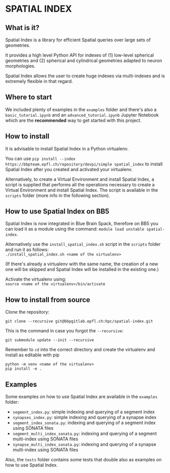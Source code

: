 # SPATIAL INDEX

## What is it?

Spatial Index is a library for efficient Spatial queries over large sets of geometries.

It provides a high level Python API for indexes of (1) low-level spherical geometries and (2) spherical and cylindrical geometries adapted to neuron morphologies.

Spatial Index allows the user to create huge indexes via multi-indexes and is extremely flexible in that regard.

## Where to start

We included plenty of examples in the `examples` folder and there's also a `basic_tutorial.ipynb` and an `advanced_tutorial.ipynb` Jupyter Notebook which are the **recommended** way to get started with this project.

## How to install

It is advisable to install Spatial Index in a Python virtualenv.

You can use `pip install --index https://bbpteam.epfl.ch/repository/devpi/simple spatial_index` to install Spatial Index after you created and activated your virtualenv.

Alternatively, to create a Virtual Environment and install Spatial Index, a script is supplied that performs all the operations necessary to create a Virtual Environment and install Spatial Index. The script is available in the `scripts` folder (more info in the following section).

## How to use Spatial Index on BB5

Spatial Index is now integrated in Blue Brain Spack, therefore on BB5 you can load it as a module using the command: `module load unstable spatial-index`.

Alternatively use the `install_spatial_index.sh` script in the `scripts` folder and run it as follows:  
`./install_spatial_index.sh <name of the virtualenv>`  
  
(If there's already a virtualenv with the same name, the creation of a new one will be skipped and Spatial Index will be installed in the existing one.)   
  
Activate the virtualenv using:  
`source <name of the virtualenv>/bin/activate`

## How to install from source

Clone the repository:  

    git clone --recursive git@bbpgitlab.epfl.ch:hpc/spatial-index.git

This is the command in case you forgot the `--recursive`:

    git submodule update --init --recursive

Remember to `cd` into the correct directory and create the virtualenv
and install as editable with pip

    python -m venv <name of the virtualenv>
    pip install -e .

## Examples

Some examples on how to use Spatial Index are available in the `examples` folder:   
- `segment_index.py`: simple indexing and querying of a segment index 
- `synapses_index.py`: simple indexing and querying of a synapse index
- `segment_index_sonata.py`: indexing and querying of a segment index using SONATA files
- `segment_multi_index_sonata.py`: indexing and querying of a segment multi-index using SONATA files
- `synapse_multi_index_sonata.py`: indexing and querying of a synapse multi-index using SONATA files

Also, the `tests` folder contains some tests that double also as examples on how to use Spatial Index.
